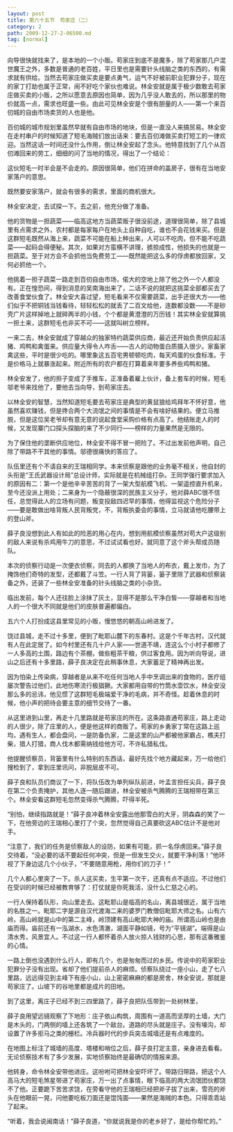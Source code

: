 ```yaml
---
layout: post
title: 第六十五节　苟家庄（二）
category: 2
path: 2009-12-27-2-06500.md
tag: [normal]
---
```


向导很快就找来了，是本地的一个小贩。苟家庄到底不是魔多，除了苟家那几户混世魔王之外，多数是普通的老百姓，平日里也是需要针头线脑之类的东西的，有需求就有供给。当然去苟家庄做买卖是要点勇气，运气不好被前职业犯罪分子，现在的家丁打劫也属于正常，闹不好吃个家伙也难说。林全安就是属于极少数敢去苟家庄做买卖的小贩，之所以愿意去原因也简单，因为几乎没人敢去的，所以那里的物价就高一点，需求也旺盛一些。由此可见林全安是个很有胆量的人――第一个来百仞城的自由市场卖货的人也是他。

百仞城的城市规划里虽然早就有自由市场的地块，但是一直没人来搞贸易。林全安在走村串户的时候知道了短毛海贼们放出话来：要去百仞滩做买卖打短工的一律欢迎。当然这话一时间还没什么作用，倒让林全安起了念头。他特意找到了几个从百仞滩回来的劳工，细细的问了当地的情况，得出了一个结论：

这伙短毛一时半会是不会走的。原因很简单，他们在拼命的盖房子，很有在当地安家落户的意思。

既然要安家落户，就会有很多的需求，里面的商机很大。

林全安决定，去试探一下。去之前，他充分做了准备。

他的货物是一担蔬菜――临高这地方当蔬菜贩子很没前途，道理很简单，除了县城里有点需求之外，农村都是每家每户在地头上自种自吃，谁也不会花钱来买。但是这群短毛既然从海上来，蔬菜不可能在船上种出来，人可以不吃肉，但不能不吃蔬菜――起码会得便秘。其次，如果对方蛮横不讲理，掳掠成性，他损失的也就是一担蔬菜。至于对方会不会抓他当免费劳工――既然能把这么多的俘虏都放回家，又何必抓他一个。

他挑着一担子蔬菜一路走到百仞自由市场，偌大的空地上除了他之外一个人都没有。正在惶恐间，得到消息的吴南海出来了，二话不说的就把这挑菜全部都买去了改善食堂伙食了。林全安大喜过望，短毛看来不仅需要蔬菜，出手还很大方――他们似乎不把铜钱当钱看待，轻轻松松的就丢了二百文给他，连数都没数――不是砂壳广片这样掉地上就碎两半的小钱，个个都是黄澄澄的万历钱！其实林全安就算挑一担土来，这群短毛也非买不可――这就叫树立榜样。

一来二去，林全安就成了穿越众的独家特约蔬菜供应商，最近还开始负责供应起活猪、鸡鸭和禽蛋来。供应量大得令人咋舌――古人的动物蛋白质摄入很少。家畜家禽这些，平时是很少吃的。哪里象这五百宅男顿顿吃肉，每天鸡蛋的伙食标准。于是价格马上就暴涨起来。附近所有的农户都在打算着来年要多养些鸡鸭和猪。

林全安发了，他的担子变成了手推车，正准备着雇上伙计，备上套车的时候，短毛邬老爷来找他了，要他去当向导，到苟家庄去。

以林全安的智慧，当然知道短毛要去苟家庄是典型的黄鼠狼给鸡拜年不怀好意，他虽然喜欢赚钱，但是搀合两个大流氓之间的事情是不会有啥好结果的。便立马推脱，但是这位吴老爷却有意无意的说起食堂采购价格有点高了。他结账走人的时候，又发现寨门口探头探脑的来了不少同行――榜样的力量果然是无限的。

为了保住他的垄断供应地位，林全安不得不冒一把险了。不过出发前他声明，自己除了带路不干其他的事情。邬德很痛快的答应了。

队伍里还有个不请自来的王瑞相同学。本来侦察是跟他的业务毫不相关，他自封的头衔是“王氏武器设计局”总设计师，实际就是在机械组打杂。王同学强行要求加入的原因有二：第一个是他辛辛苦苦的背了一架大型航模飞机、一架遥控直升机来，至今还没派上用处；二来身为一个隐蔽很深的民族主义分子，他对薛ABC很不信任，总觉得此人的立场有问题，叛变投敌四迟早的事情，他得监视这个危险分子――要是敢做出啥背叛人民背叛党，不，背叛执委会的事情，立马就请他吃腰带上的登山斧。

薛子良没想到此人有如此的险恶的用心在内，想到用航模侦察虽然对苟大户这级别的敌人来说有杀鸡用牛刀的意思，不过试试看也好。就同意了这个斧头帮成员随队。

本次的侦察行动是一次便衣侦察，同去的人都换了当地人的布衣，戴上发巾，为了掩饰他们奇特的发型，还都戴了斗笠。一行人背了背篓，篓子里除了武器和侦察装备之外，还装了一些林全安准备的针头线脑之类的小杂货。

临出发前，每个人还往脸上涂抹了灰土，显得不是那么干净白皙――穿越者和当地人的一个很大不同就是他们的皮肤普遍都偏白。

五六个人打扮成这县里常见的小贩，慢悠悠的朝高山岭进发了。

饶过县城，走不过十多里，便到了毗耶山麓下的东春村。这是个千年古村，汉代就有人在此定居了。如今村里还有几十户人家――世道不靖，连这么个小村子都修了一人多高的土围，路边有个茶棚，做些粗茶干粮，供过客食用。因为听向导说，进山之后还有十多里路，薛子良决定在此稍事休息，大家蓄足了精神再出发。

因为怕染上传染病，穿越者是从来不吃任何当地人手中烹调出来的食物的，医疗组屡次警告过他们，此地伤寒流行极猖獗。大家都用自带的竹筒水壶饮水，林全安没那么多的忌讳，他见惯了这群短毛极端爱干净的毛病，并不奇怪。趁着休息的时候，他小声的把待会要主意的细节交待了一番。

从这里进到山里，再走十几里路就是苟家庄的所在。这条路直通苟家庄，路上走动的人很少，除了庄里的人，便是他这样的商贩了。苟家的乡勇家丁常在这路上巡均，遇有生人，都会盘问，一是防备仇家，二是这里的山产都被他家霸占，樵夫打柴，猎人打猎，商人伐木都需纳钱给他方可，不许私猎私伐。

他提醒侦察员，背篓里有什么特别的东西话，最好先找个地方藏起来，万一给他们搜检到了，拿到庄里讯问，非脱层皮不可。

薛子良和队员们商议了一下，将队伍改为单列纵队前进，叶孟言担任尖兵，薛子良在第二个负责掩护，其他人逐一随后跟进，林全安被杀气腾腾的王瑞相带在第三个。林全安看这群短毛忽然变得杀气腾腾，吓得半死。

“别怕，继续指路就是！”薛子良冲着林全安露出他那雪白的大牙，阴森森的笑了一下，在他旁边的王瑞相心里打了个突，忽然觉得自己真要砍这ABC估计不是他对手。

“注意了，我们的任务是侦察敌人的设防，如果有可能，抓一名俘虏回来。”薛子良交待着，“没必要的话不要起任何冲突，但是一但发生交火，就要干净利落！”他环视了下身边这几个小伙子，“不要随意用枪，用你们的刀子！”

几个人都心里突了一下。杀人这买卖，生平第一次干，还真有点不适应。不过他们在受训的时候已经被教育够了：打仗就是你死我活，没什么仁慈之心的。

一行人保持着队形，向山里走去。这毗耶山是临高的名山，离县城很近，属于当地的名胜之一。毗耶二字是源自汉代渡海二来的婆罗门教僧侣毗耶大师之名。山有六岭，高山岭就是山中的第二主峰，岭顶建有高山毗耶大神的庙。所谓高山岭也是由庙而得。庙前还有一泓湖水，水色清澈，湖面平静如镜，号为“平镜湖”。端得是山清水秀，风景宜人。不过这一行人都怀着杀人放火掠人钱财的心思，那有这番雅鉴的心情。

一路上倒也没遇到什么行人，即有几个，也是匆匆而过的乡民。传说中的苟家职业犯罪分子没有出现。省却了他们提前杀人的麻烦。侦察队绕过一座小山，走了七八里路，远远得见到主峰下有座小山，山上密密麻麻的都是房舍，林全安说，那就是苟家庄了。山坡下的谷地里都是成片的田地。

到了这里，离庄子已经不到三四里路了，薛子良把队伍带到一处树林里，

薛子良用望远镜观察了下地形：庄子依山构筑，周围有一道高而坚厚的土墙，大门是木头的，门两侧的墙上还各筑了一个敌台。道路的尽头就是庄子。没有壕沟，却设置了许多拒马之类的栅栏。冷兵器时代的步兵突击城墙还是有点难度的。

在地图上标注了城墙的高度、塔楼和哨位之后，薛子良打定主意，亲身进去看看。无论侦察技术有了多少发展，实地侦察始终是最确切的情报来源。

他转身，命令林全安带他进庄。这吩咐可把林全安吓坏了。带路归带路，把这个人高马大的短毛煞星带进了苟家庄，万一出了点事情，眼下临高的两大流氓团伙都饶不了他。正要跪下苦苦求饶，在旁看守他的王瑞相已经把斧子拔了出来，雪亮的斧头在他眼前一晃，问他要吃板刀面还是馄饨面――果然是海贼的本色。只得乖乖站了起来。

“听着，我会说闽南话！”薛子良道，“你就说我是你的老乡好了，是给你帮忙的。”
